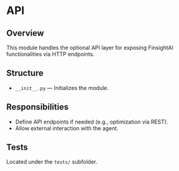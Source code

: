 # API

## Overview

This module handles the optional API layer for exposing FinsightAI functionalities via HTTP endpoints.

## Structure

- `__init__.py` — Initializes the module.

## Responsibilities

- Define API endpoints if needed (e.g., optimization via REST).
- Allow external interaction with the agent.

## Tests

Located under the `tests/` subfolder.